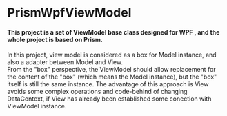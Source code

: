 # PrismWpfViewModel

#### This project is a set of ViewModel base class designed for WPF , and the whole project is based on Prism. 
In this project, view model is considered as a box for Model instance, and also a adapter between Model and View.   
From the "box" perspective, 
the ViewModel should allow replacement for the content of the "box" (which means the Model instance), 
but the "box" itself is still the same instance. 
The advantage of this approach is View avoids some complex operations and code-behind of changing DataContext,
if View has already been established some conection with ViewModel instance.
